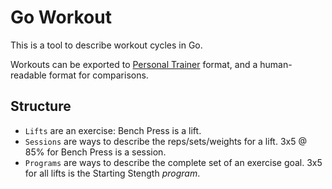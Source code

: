 # Go Workout

This is a tool to describe workout cycles in Go.

Workouts can be exported to [Personal Trainer](https://apps.apple.com/us/app/personal-training-coach/id1325495597) format, 
and a human-readable format for comparisons.

## Structure

- `Lifts` are an exercise: Bench Press is a lift.
- `Sessions` are ways to describe the reps/sets/weights for a lift. 3x5 @ 85% for Bench Press is a session.
- `Programs` are ways to describe the complete set of an exercise goal. 3x5 for all lifts is the Starting Stength *program*.
